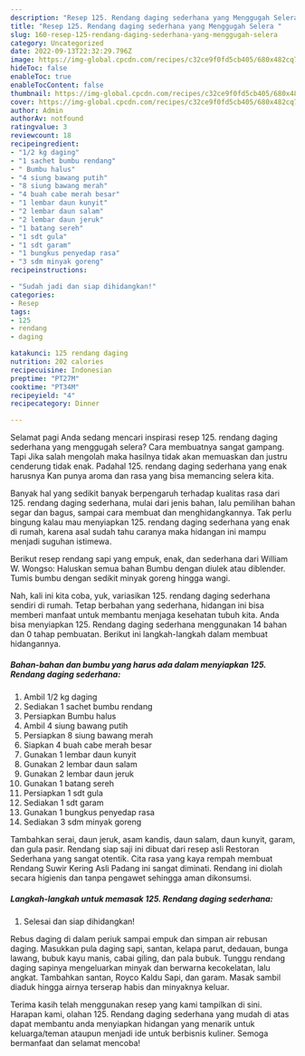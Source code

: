 ```yaml
---
description: "Resep 125. Rendang daging sederhana yang Menggugah Selera "
title: "Resep 125. Rendang daging sederhana yang Menggugah Selera "
slug: 160-resep-125-rendang-daging-sederhana-yang-menggugah-selera
category: Uncategorized
date: 2022-09-13T22:32:29.796Z
image: https://img-global.cpcdn.com/recipes/c32ce9f0fd5cb405/680x482cq70/125-rendang-daging-sederhana-foto-resep-utama.jpg
hideToc: false
enableToc: true
enableTocContent: false
thumbnail: https://img-global.cpcdn.com/recipes/c32ce9f0fd5cb405/680x482cq70/125-rendang-daging-sederhana-foto-resep-utama.jpg
cover: https://img-global.cpcdn.com/recipes/c32ce9f0fd5cb405/680x482cq70/125-rendang-daging-sederhana-foto-resep-utama.jpg
author: Admin
authorAv: notfound
ratingvalue: 3
reviewcount: 18
recipeingredient:
- "1/2 kg daging"
- "1 sachet bumbu rendang"
- " Bumbu halus"
- "4 siung bawang putih"
- "8 siung bawang merah"
- "4 buah cabe merah besar"
- "1 lembar daun kunyit"
- "2 lembar daun salam"
- "2 lembar daun jeruk"
- "1 batang sereh"
- "1 sdt gula"
- "1 sdt garam"
- "1 bungkus penyedap rasa"
- "3 sdm minyak goreng"
recipeinstructions:

- "Sudah jadi dan siap dihidangkan!"
categories:
- Resep
tags:
- 125
- rendang
- daging

katakunci: 125 rendang daging 
nutrition: 202 calories
recipecuisine: Indonesian
preptime: "PT27M"
cooktime: "PT34M"
recipeyield: "4"
recipecategory: Dinner

---
```



Selamat pagi Anda sedang mencari inspirasi resep 125. rendang daging sederhana yang menggugah selera? Cara membuatnya sangat gampang. Tapi Jika salah mengolah maka hasilnya tidak akan memuaskan dan justru cenderung tidak enak. Padahal 125. rendang daging sederhana yang enak harusnya Kan punya aroma dan rasa yang bisa memancing selera kita.


Banyak hal yang sedikit banyak berpengaruh terhadap kualitas rasa dari 125. rendang daging sederhana, mulai dari jenis bahan, lalu pemilihan bahan segar dan bagus, sampai cara membuat dan menghidangkannya. Tak perlu bingung kalau mau menyiapkan 125. rendang daging sederhana yang enak di rumah, karena asal sudah tahu caranya maka hidangan ini mampu menjadi suguhan istimewa.

Berikut resep rendang sapi yang empuk, enak, dan sederhana dari William W. Wongso: Haluskan semua bahan Bumbu dengan diulek atau diblender. Tumis bumbu dengan sedikit minyak goreng hingga wangi.


Nah, kali ini kita coba, yuk, variasikan 125. rendang daging sederhana sendiri di rumah. Tetap berbahan yang sederhana, hidangan ini bisa memberi manfaat untuk membantu menjaga kesehatan tubuh kita. Anda bisa menyiapkan 125. Rendang daging sederhana menggunakan 14 bahan dan 0 tahap pembuatan. Berikut ini langkah-langkah dalam membuat hidangannya.

<!--inarticleads1-->

##### Bahan-bahan dan bumbu yang harus ada dalam menyiapkan 125. Rendang daging sederhana:

1. Ambil 1/2 kg daging
1. Sediakan 1 sachet bumbu rendang
1. Persiapkan  Bumbu halus
1. Ambil 4 siung bawang putih
1. Persiapkan 8 siung bawang merah
1. Siapkan 4 buah cabe merah besar
1. Gunakan 1 lembar daun kunyit
1. Gunakan 2 lembar daun salam
1. Gunakan 2 lembar daun jeruk
1. Gunakan 1 batang sereh
1. Persiapkan 1 sdt gula
1. Sediakan 1 sdt garam
1. Gunakan 1 bungkus penyedap rasa
1. Sediakan 3 sdm minyak goreng


Tambahkan serai, daun jeruk, asam kandis, daun salam, daun kunyit, garam, dan gula pasir. Rendang siap saji ini dibuat dari resep asli Restoran Sederhana yang sangat otentik. Cita rasa yang kaya rempah membuat Rendang Suwir Kering Asli Padang ini sangat diminati. Rendang ini diolah secara higienis dan tanpa pengawet sehingga aman dikonsumsi. 

<!--inarticleads2-->

##### Langkah-langkah untuk memasak 125. Rendang daging sederhana:


1. Selesai dan siap dihidangkan!

Rebus daging di dalam periuk sampai empuk dan simpan air rebusan daging. Masukkan pula daging sapi, santan, kelapa parut, dedauan, bunga lawang, bubuk kayu manis, cabai giling, dan pala bubuk. Tunggu rendang daging sapinya mengeluarkan minyak dan berwarna kecokelatan, lalu angkat. Tambahkan santan, Royco Kaldu Sapi, dan garam. Masak sambil diaduk hingga airnya terserap habis dan minyaknya keluar. 

Terima kasih telah menggunakan resep yang kami tampilkan di sini. Harapan kami, olahan 125. Rendang daging sederhana yang mudah di atas dapat membantu anda menyiapkan hidangan yang menarik untuk keluarga/teman ataupun menjadi ide untuk berbisnis kuliner. Semoga bermanfaat dan selamat mencoba!
